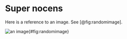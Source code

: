 # Super nocens

Here is a reference to an image. See [@fig:randomimage].

![an image](img/image.jpg){#fig:randomimage}
